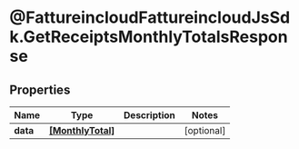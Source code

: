 # @FattureincloudFattureincloudJsSdk.GetReceiptsMonthlyTotalsResponse

## Properties

Name | Type | Description | Notes
------------ | ------------- | ------------- | -------------
**data** | [**[MonthlyTotal]**](MonthlyTotal.md) |  | [optional] 


